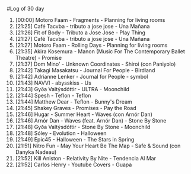 #Log of 30 day

1. [00:00] Motoro Faam - Fragments - Planning for living rooms
1. [21:25] Café Tacvba - tributo a jose jose - Una Mañana
1. [21:26] Fit of Body - Tributo a Jose Jose - Play Thing
1. [21:27] Café Tacvba - tributo a jose jose - Una Mañana
1. [21:27] Motoro Faam - Rolling Days - Planning for living rooms
1. [21:35] Akira Kosemura - Manon (Music For The Contemporary Ballet Theatre) - Promise
1. [21:37] Dom Mino' - Unknown Coordinates - Shiroi (con Paniyolo)
1. [21:42] Takagi Masakatsu - Journal For People - Birdland
1. [21:42] Adrianne Lenker - Journal for People - symbol
1. [21:43] NAVVI - abysskiss - Us
1. [21:43] Gyða Valtýsdóttir - ULTRA - Moonchild
1. [21:44] Spesh - Teflon - Teflon
1. [21:44] Matthew Dear - Teflon - Bunny's Dream
1. [21:45] Shakey Graves - Promises - Pay the Road
1. [21:46] Hugar - Summer Heart - Waves (con Arnór Dan)
1. [21:46] Arnór Dan - Waves (feat. Arnór Dan) - Stone By Stone
1. [21:48] Gyða Valtýsdóttir - Stone By Stone - Moonchild
1. [21:48] Sóley - Evolution - Halloween
1. [21:49] Epic45 - Halloween - The Stars in Spring
1. [21:51] Nitro Fun - May Your Heart Be The Map - Safe & Sound (con Danyka Nadeau)
1. [21:52] Kill Aniston - Relativity By Nite - Tendencia Al Mar
1. [21:52] Carlos Henry - Youtube Covers - Guapa
